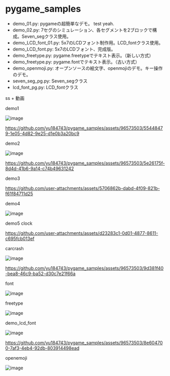 # pygame_samples


 - demo_01.py: pygameの超簡単なデモ。 test yeah.
 - demo_02.py: 7セグのシミュレーション、各セグメントを2ブロックで構成。Seven_segクラス使用。
 - demo_LCD_font_01.py: 5x7のLCDフォント制作用。LCD_fontクラス使用。
 - demo_LCD_font.py: 5x7のLCDフォント、完成版。
 - demo_freetype.py: pygame.freetypeでテキスト表示。（新しい方式）
 - demo_freetype.py: pygame.fontでテキスト表示。（古い方式）
 - demo_openmoji.py: オープンソースの絵文字、openmojiのデモ。キー操作のデモ。
 - seven_seg_pg.py: Seven_segクラス
 - lcd_font_pg.py: LCD_fontクラス


ss + 動画




demo1


![image](https://github.com/yu184743/pygame_samples/assets/96573503/3bfb07dd-15fc-4d6c-8205-5a9e34f5409a)




https://github.com/yu184743/pygame_samples/assets/96573503/55448479-1e05-4d82-9e25-d1e0b3a20bc9




demo2


![image](https://github.com/yu184743/pygame_samples/assets/96573503/023c9d41-e3e8-49b3-adbe-6351e49d3d04)


https://github.com/yu184743/pygame_samples/assets/96573503/5e26175f-8d4d-41b6-9a14-c74b49631242


demo3



https://github.com/user-attachments/assets/5706862b-dabd-4f09-821b-f61f84711d25


demo4

![image](https://github.com/user-attachments/assets/9d80471f-b0ac-418a-97f3-bcd0d91863c3)

demo5 clock



https://github.com/user-attachments/assets/d23283c1-0d01-4877-8611-c695fcb013ef



carcrash


![image](https://github.com/yu184743/pygame_samples/assets/96573503/0bf0b6fb-2668-4d90-979c-8fa456f96453)


https://github.com/yu184743/pygame_samples/assets/96573503/9d381f40-bea8-46c9-ba52-d30c7e21f66a


font


![image](https://github.com/yu184743/pygame_samples/assets/96573503/3c5adc01-d009-402b-985a-2a76fb6fcb46)


freetype


![image](https://github.com/yu184743/pygame_samples/assets/96573503/add78801-e690-4b04-9f3b-b7cd36205d93)


demo_lcd_font


![image](https://github.com/yu184743/pygame_samples/assets/96573503/9e229aec-61f4-4eb5-b4bb-58a5812ecf0d)



https://github.com/yu184743/pygame_samples/assets/96573503/8e604700-7af3-4eb4-92db-803914498ead



openemoji


![image](https://github.com/yu184743/pygame_samples/assets/96573503/5170f1e4-ba26-4d4c-96e5-8d486d8e289f)



